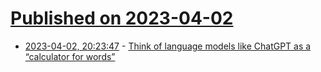 # [Published on 2023-04-02](index.md)

* [2023-04-02, 20:23:47](https://lobste.rs/s/t72ksp/think_language_models_like_chatgpt_as) - [Think of language models like ChatGPT as a “calculator for words”](https://simonwillison.net/2023/Apr/2/calculator-for-words/)
